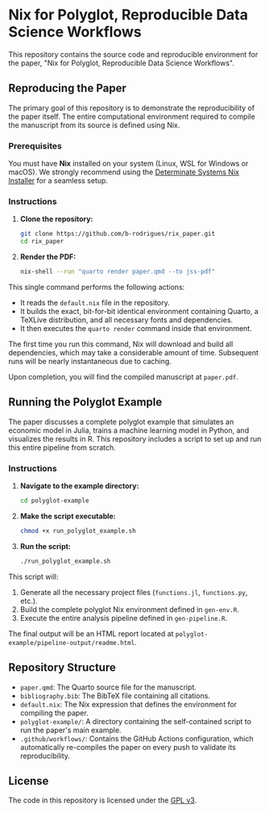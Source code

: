 # Nix for Polyglot, Reproducible Data Science Workflows

This repository contains the source code and reproducible environment for the
paper, "Nix for Polyglot, Reproducible Data Science Workflows".

## Reproducing the Paper

The primary goal of this repository is to demonstrate the reproducibility of the
paper itself. The entire computational environment required to compile the
manuscript from its source is defined using Nix.

### Prerequisites

You must have **Nix** installed on your system (Linux, WSL for Windows or
macOS). We strongly recommend using the [Determinate Systems Nix
Installer](https://determinate.systems/posts/determinate-nix-installer) for a
seamless setup.

### Instructions

1.  **Clone the repository:**
    ```bash
    git clone https://github.com/b-rodrigues/rix_paper.git
    cd rix_paper
    ```

2.  **Render the PDF:**
    ```bash
    nix-shell --run "quarto render paper.qmd --to jss-pdf"
    ```

This single command performs the following actions:
- It reads the `default.nix` file in the repository.
- It builds the exact, bit-for-bit identical environment containing Quarto, a
   TeXLive distribution, and all necessary fonts and dependencies.
- It then executes the `quarto render` command inside that environment.

The first time you run this command, Nix will download and build all
dependencies, which may take a considerable amount of time. Subsequent runs will
be nearly instantaneous due to caching.

Upon completion, you will find the compiled manuscript at `paper.pdf`.

## Running the Polyglot Example

The paper discusses a complete polyglot example that simulates an economic model
in Julia, trains a machine learning model in Python, and visualizes the results
in R. This repository includes a script to set up and run this entire pipeline
from scratch.

### Instructions

1.  **Navigate to the example directory:**
    ```bash
    cd polyglot-example 
    ```

2.  **Make the script executable:**
    ```bash
    chmod +x run_polyglot_example.sh
    ```

3.  **Run the script:**
    ```bash
    ./run_polyglot_example.sh
    ```

This script will:

1.  Generate all the necessary project files (`functions.jl`, `functions.py`, etc.).
2.  Build the complete polyglot Nix environment defined in `gen-env.R`.
3.  Execute the entire analysis pipeline defined in `gen-pipeline.R`.

The final output will be an HTML report located at
`polyglot-example/pipeline-output/readme.html`.

## Repository Structure

-   `paper.qmd`: The Quarto source file for the manuscript.
-   `bibliography.bib`: The BibTeX file containing all citations.
-   `default.nix`: The Nix expression that defines the environment for compiling the paper.
-   `polyglot-example/`: A directory containing the self-contained script to run the paper's main example.
-   `.github/workflows/`: Contains the GitHub Actions configuration, which automatically re-compiles the paper on every push to validate its reproducibility.

## License

The code in this repository is licensed under the [GPL v3](LICENSE.md).

